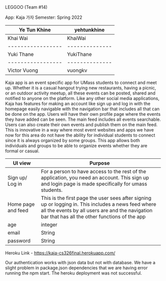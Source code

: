 LEGGOO (Team #14)

App: Kaja 가자
Semester: Spring 2022

|  Ye Tun Khine   |  yehtunkhine |
|-----------------|--------------|
|  Khai Wai       |  KhaiWai     |
|-----------------|--------------|
|  Yuki Thane     |  YukiThane   |
|-----------------|--------------|
|  Victor Vuong   |  vuongkv     |

Kaja app is an event specific app for UMass students to connect and meet up. Whether it is a casual hangout trying new restaurants, having a picnic, or an outdoor activity meetup, all these events can be posted, shared and notified to anyone on the platform. Like any other social media applications, Kaja has features for making an account like sign up and log in with the homepage easily navigable with the navigation bar that includes all that can be done on the app. Users will have their own profile page where the events they have added can be seen. The main feed includes all events searchable. Users can also create their own events and publish them on the main feed.  This is innovative in a way where most event websites and apps we have now for this area do not have the ability for individual students to connect since it is always organized by some groups. This app allows both individuals and groups to be able to organize events whether they are formal or casual.


| UI view      | Purpose |
|--------------|-----------|
| Sign up/ Log in  | For a person to have access to the rest of the application,  you need an account. This sign up and login page is made specifically for umass students.  | 
| Home page and feed	  | This is the first page the user sees after signing up or logging in. This includes a news feed where all the events by all users are and the navigation bar that has all the other functions of the app | 
| age	  	  | integer   | 
| email	  | String    | 
| password	  | String    | 




Heroku Link - https://kaja-cs326final.herokuapp.com/

Our authentication works with json data but not with database.
We have a slight problem in package.json dependencies that we are having error running the npm start.
The heroku deployment was not successful. 
